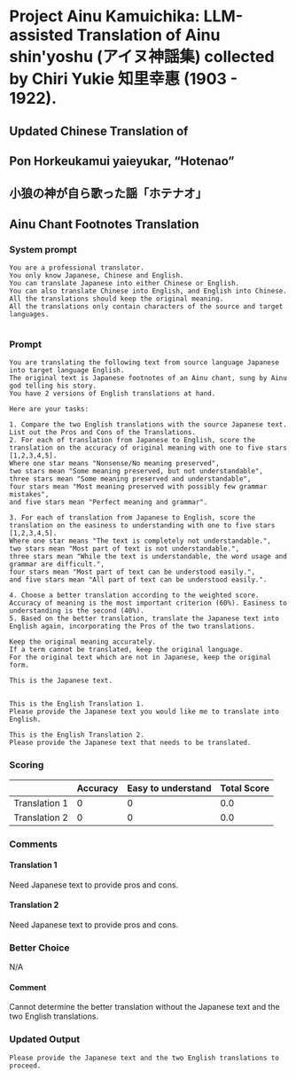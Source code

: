# Project Ainu Kamuichika: LLM-assisted Translation of Ainu shin'yoshu (アイヌ神謡集) collected by Chiri Yukie 知里幸惠 (1903 - 1922).

## Updated Chinese Translation of

## Pon Horkeukamui yaieyukar, “Hotenao” 
## 小狼の神が自ら歌った謡「ホテナオ」
## Ainu Chant Footnotes Translation

### System prompt
```
You are a professional translator. 
You only know Japanese, Chinese and English. 
You can translate Japanese into either Chinese or English. 
You can also translate Chinese into English, and English into Chinese.
All the translations should keep the original meaning.
All the translations only contain characters of the source and target languages.


```

### Prompt
```
You are translating the following text from source language Japanese into target language English. 
The original text is Japanese footnotes of an Ainu chant, sung by Ainu god telling his story. 
You have 2 versions of English translations at hand.

Here are your tasks:

1. Compare the two English translations with the source Japanese text. List out the Pros and Cons of the Translations.
2. For each of translation from Japanese to English, score the translation on the accuracy of original meaning with one to five stars [1,2,3,4,5].
Where one star means "Nonsense/No meaning preserved",
two stars mean "Some meaning preserved, but not understandable",
three stars mean "Some meaning preserved and understandable",
four stars mean "Most meaning preserved with possibly few grammar mistakes",
and five stars mean "Perfect meaning and grammar".

3. For each of translation from Japanese to English, score the translation on the easiness to understanding with one to five stars [1,2,3,4,5].
Where one star means "The text is completely not understandable.",
two stars mean "Most part of text is not understandable.",
three stars mean "While the text is understandable, the word usage and grammar are difficult.",
four stars mean "Most part of text can be understood easily.",
and five stars mean "All part of text can be understood easily.".

4. Choose a better translation according to the weighted score. Accuracy of meaning is the most important criterion (60%). Easiness to understanding is the second (40%).
5. Based on the better translation, translate the Japanese text into English again, incorporating the Pros of the two translations.

Keep the original meaning accurately. 
If a term cannot be translated, keep the original language.
For the original text which are not in Japanese, keep the original form. 

This is the Japanese text.


This is the English Translation 1.
Please provide the Japanese text you would like me to translate into English.

This is the English Translation 2.
Please provide the Japanese text that needs to be translated.

```
### Scoring

|               | Accuracy | Easy to understand |  Total Score |
| ------------- | -------- | ------------------ | ------------ | 
| Translation 1 | 0 | 0 |  0.0 |
| Translation 2 | 0 | 0 |  0.0 |

### Comments
#### Translation 1
Need Japanese text to provide pros and cons.

#### Translation 2
Need Japanese text to provide pros and cons.

### Better Choice
N/A
#### Comment
Cannot determine the better translation without the Japanese text and the two English translations.

### Updated Output
```
Please provide the Japanese text and the two English translations to proceed.
```

